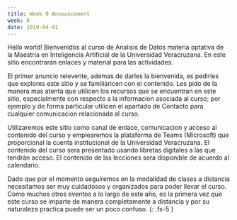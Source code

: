 ```yaml
---
title: Week 0 Announcement
week: 0
date: 2019-04-01
---
```


Hello world!
Bienvenidos al curso de Analisis de Datos materia optativa de la Maestria en Inteligencia Artificial de la Universidad Veracruzana. En este sitio encontrarán enlaces y material para las actividades.

El primer anuncio relevente, ademas de darles la bienvenida, es pedirles que explores este sitio y se familiaricen con el contenido. Les pido de la manera mas atenta que utilicen los recursos que se encuentran en este sitio, especialmente con respecto a la informacion asociada al curso; por ejemplo y de forma particular utilicen el apartado de Contacto para cualquier comunicacion relacionada al curso.

Utilizaremos este sitio como canal de enlace, comunicacion y acceso al contenido del curso y emplearemos la plataforma de Teams (Microsoft) que proporcional la cuenta institucional de la Universidad Veracruzana. El contenido del curso sera presentado usando libretas digitales a las que tendrán acceso. El contenido de las lecciones sera disponible de acuerdo al calendario. 

Dado que por el momento seguiremos en la modalidad de clases a distancia necesitamos ser muy cuidadosos y organizados para poder llevar el curso. Como muchos otros eventos a lo largo de este año, es la primera vez que este curso se imparte de manera completamente a distancia y por su naturaleza practica puede ser un poco confuso.
{: .fs-5 }
